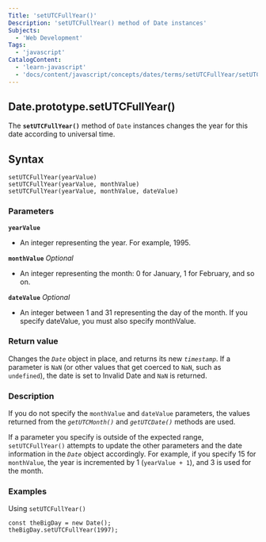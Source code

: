 ```yaml
---
Title: 'setUTCFullYear()'
Description: 'setUTCFullYear() method of Date instances'
Subjects:
  - 'Web Development'
Tags:
  - 'javascript'
CatalogContent:
  - 'learn-javascript'
  - 'docs/content/javascript/concepts/dates/terms/setUTCFullYear/setUTCFullYear.md'
---
```


## Date.prototype.setUTCFullYear()

The **`setUTCFullYear()`** method of `Date` instances changes the year for this date according to universal time.

## Syntax

```pseudo 
setUTCFullYear(yearValue)
setUTCFullYear(yearValue, monthValue)
setUTCFullYear(yearValue, monthValue, dateValue)
```

### Parameters

**`yearValue`**
- An integer representing the year. For example, 1995.

**`monthValue`** *Optional*
- An integer representing the month: 0 for January, 1 for February, and so on.

**`dateValue`** *Optional*
- An integer between 1 and 31 representing the day of the month. If you specify dateValue, you must also specify monthValue.


### Return value

Changes the *`Date`* object in place, and returns its new *`timestamp`*. If a parameter is `NaN` (or other values that get coerced to `NaN`, such as `undefined`), the date is set to Invalid Date and `NaN` is returned.


### Description

If you do not specify the `monthValue` and `dateValue` parameters, the values returned from the *`getUTCMonth()`* and *`getUTCDate()`* methods are used.

If a parameter you specify is outside of the expected range, `setUTCFullYear()` attempts to update the other parameters and the date information in the *`Date`* object accordingly. For example, if you specify 15 for `monthValue`, the year is incremented by 1 (`yearValue + 1`), and 3 is used for the month.


### Examples

Using `setUTCFullYear()`

```
const theBigDay = new Date();
theBigDay.setUTCFullYear(1997);
```